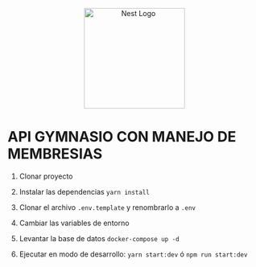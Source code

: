 <p align="center">
  <a href="http://nestjs.com/" target="blank">
    <img src="https://nestjs.com/img/logo-small.svg" width="200" alt="Nest Logo" />
  </a>
</p>

# API GYMNASIO CON MANEJO DE MEMBRESIAS

1. Clonar proyecto
2. Instalar las dependencias
   `yarn install`
3. Clonar el archivo `.env.template` y renombrarlo a `.env`
4. Cambiar las variables de entorno
5. Levantar la base de datos
   `docker-compose up -d`

6. Ejecutar en modo de desarrollo:
   `yarn start:dev`
   ó
   `npm run start:dev` 
